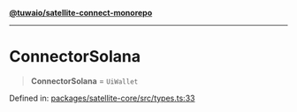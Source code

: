 [**@tuwaio/satellite-connect-monorepo**](../../../README.md)

***

# ConnectorSolana

> **ConnectorSolana** = `UiWallet`

Defined in: [packages/satellite-core/src/types.ts:33](https://github.com/TuwaIO/satellite-connect/blob/bbc901b8bff3563e4096dc064e78e33cabbe6cb0/packages/satellite-core/src/types.ts#L33)
